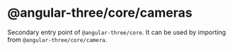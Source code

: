 # @angular-three/core/cameras

Secondary entry point of `@angular-three/core`. It can be used by importing from `@angular-three/core/camera`.
